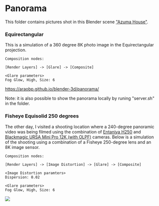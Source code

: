 # Panorama

This folder contains pictures shot in this Blender scene ["Azuma House"](https://github.com/araobp/blender-3d/tree/main/scenes/AzumaHouse).

### Equirectangular

This is a simulation of a 360 degree 8K photo image in the Equirectangular projection.

```
Composition nodes:

[Render Layers] -> [Glare] -> [Composite]

<Glare parameters>
Fog Glow, High, Size: 6
```

https://araobp.github.io/blender-3d/panorama/

Note: it is also possible to show the panorama locally by runing "server.sh" in the folder.

### Fisheye Equisolid 250 degrees

The other day, I visited a shooting location where a 240-degree panoramic video was being filmed using the combination of [Entaniya H250](https://products.entaniya.co.jp/en/list/hal-250-series/) and [Blackmagic URSA Mini Pro 12K (with OLPF)](https://www.blackmagicdesign.com/products/blackmagicursaminipro) cameras. Below is a simulation of the shooting using a combination of a Fisheye 250-degree lens and an 8K image sensor.

```
Composition nodes:

[Render Layers] -> [Image Distortion] -> [Glare] -> [Composite]

<Image Distortion paramters>
Dispersion: 0.02

<Glare parameters>
Fog Glow, High, Size: 6
```

<img src="fisheye_equisolid/AzumaHouse1.png" widh=800>

